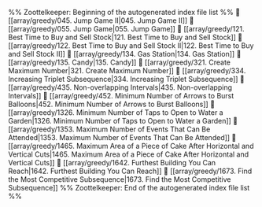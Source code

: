 %% Zoottelkeeper: Beginning of the autogenerated index file list  %%
📄 [[array/greedy/045. Jump Game II|045. Jump Game II]]
📄 [[array/greedy/055. Jump Game|055. Jump Game]]
📄 [[array/greedy/121. Best Time to Buy and Sell Stock|121. Best Time to Buy and Sell Stock]]
📄 [[array/greedy/122. Best Time to Buy and Sell Stock II|122. Best Time to Buy and Sell Stock II]]
📄 [[array/greedy/134. Gas Station|134. Gas Station]]
📄 [[array/greedy/135. Candy|135. Candy]]
📄 [[array/greedy/321. Create Maximum Number|321. Create Maximum Number]]
📄 [[array/greedy/334. Increasing Triplet Subsequence|334. Increasing Triplet Subsequence]]
📄 [[array/greedy/435. Non-overlapping Intervals|435. Non-overlapping Intervals]]
📄 [[array/greedy/452. Minimum Number of Arrows to Burst Balloons|452. Minimum Number of Arrows to Burst Balloons]]
📄 [[array/greedy/1326. Minimum Number of Taps to Open to Water a Garden|1326. Minimum Number of Taps to Open to Water a Garden]]
📄 [[array/greedy/1353. Maximum Number of Events That Can Be Attended|1353. Maximum Number of Events That Can Be Attended]]
📄 [[array/greedy/1465. Maximum Area of a Piece of Cake After Horizontal and Vertical Cuts|1465. Maximum Area of a Piece of Cake After Horizontal and Vertical Cuts]]
📄 [[array/greedy/1642. Furthest Building You Can Reach|1642. Furthest Building You Can Reach]]
📄 [[array/greedy/1673. Find the Most Competitive Subsequence|1673. Find the Most Competitive Subsequence]]
%% Zoottelkeeper: End of the autogenerated index file list  %%
